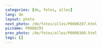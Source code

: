 ```yaml
---
categories: [de, fotos, alles]
lang: de
layout: photo
next_photo: /de/fotos/alles/P0000287.html
picname: P0000293
prev_photo: /de/fotos/alles/P0000360.html
tags: []
---
```

